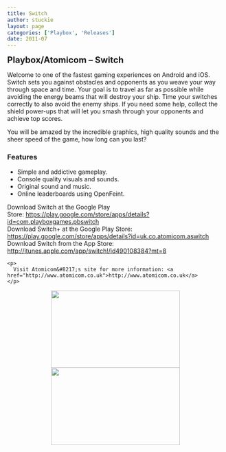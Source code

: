 ```yaml
---
title: Switch
author: stuckie
layout: page
categories: ['Playbox', 'Releases']
date: 2011-07
---
```

<span style="font-size: 20px; font-weight: bold;">Playbox/Atomicom &#8211; Switch</span>

<div>
  <p>
    Welcome to one of the fastest gaming experiences on Android and iOS. Switch sets you against obstacles and opponents as you weave your way through space and time. Your goal is to travel as far as possible while avoiding the energy beams that will destroy your ship. Time your switches correctly to also avoid the enemy ships. If you need some help, collect the shield power-ups that will let you smash through your opponents and achieve top scores.
  </p>
  
  <p>
    You will be amazed by the incredible graphics, high quality sounds and the sheer speed of the game, how long can you last?
  </p>
  
  <h3>
    Features
  </h3>
  
  <ul>
    <li>
      Simple and addictive gameplay.
    </li>
    <li>
      Console quality visuals and sounds.
    </li>
    <li>
      Original sound and music.
    </li>
    <li>
      Online leaderboards using OpenFeint.
    </li>
  </ul>
  
  <div>
    <p>
      Download Switch at the Google Play Store: <a href="https://play.google.com/store/apps/details?id=com.playboxgames.pbswitch">https://play.google.com/store/apps/details?id=com.playboxgames.pbswitch</a><br /> Download Switch+ at the Google Play Store: <a href="https://play.google.com/store/apps/details?id=uk.co.atomicom.aswitch">https://play.google.com/store/apps/details?id=uk.co.atomicom.aswitch</a><br /> Download Switch from the App Store: <a href="http://itunes.apple.com/app/switch!/id490108384?mt=8">http://itunes.apple.com/app/switch!/id490108384?mt=8</a>
    </p>
    
    <p>
      Visit Atomicom&#8217;s site for more information: <a href="http://www.atomicom.co.uk">http://www.atomicom.co.uk</a>
    </p>
  </div>
  
  <div align="center">
    <a href="http://stuckiegamez.co.uk/wp-content/uploads/2011/07/switch02.png"><img title="switch02" src="http://stuckiegamez.co.uk/wp-content/uploads/2011/07/switch02-300x180.png" alt="" width="300" height="180" /></a><a href="http://stuckiegamez.co.uk/wp-content/uploads/2011/07/switch01.png"><img title="switch01" src="http://stuckiegamez.co.uk/wp-content/uploads/2011/07/switch01-300x180.png" alt="" width="300" height="180" /></a>
  </div>
</div>

&nbsp;